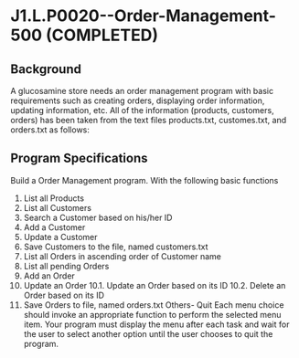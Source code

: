 # J1.L.P0020--Order-Management-500 (COMPLETED)

## Background 
A glucosamine store needs an order management program with basic requirements such as creating 
orders, displaying order information, updating information, etc. All of the information (products, customers, 
orders) has been taken from the text files products.txt, customes.txt, and orders.txt as follows:
## Program Specifications

Build a Order Management program. With the following basic functions
1. List all Products
2. List all Customers
3. Search a Customer based on his/her ID
4. Add a Customer
5. Update a Customer
6. Save Customers to the file, named customers.txt
7. List all Orders in ascending order of Customer name
8. List all pending Orders
9. Add an Order
10. Update an Order
10.1. Update an Order based on its ID
10.2. Delete an Order based on its ID
11. Save Orders to file, named orders.txt
Others- Quit
Each menu choice should invoke an appropriate function to perform the selected menu item. Your 
program must display the menu after each task and wait for the user to select another option until the 
user chooses to quit the program.
